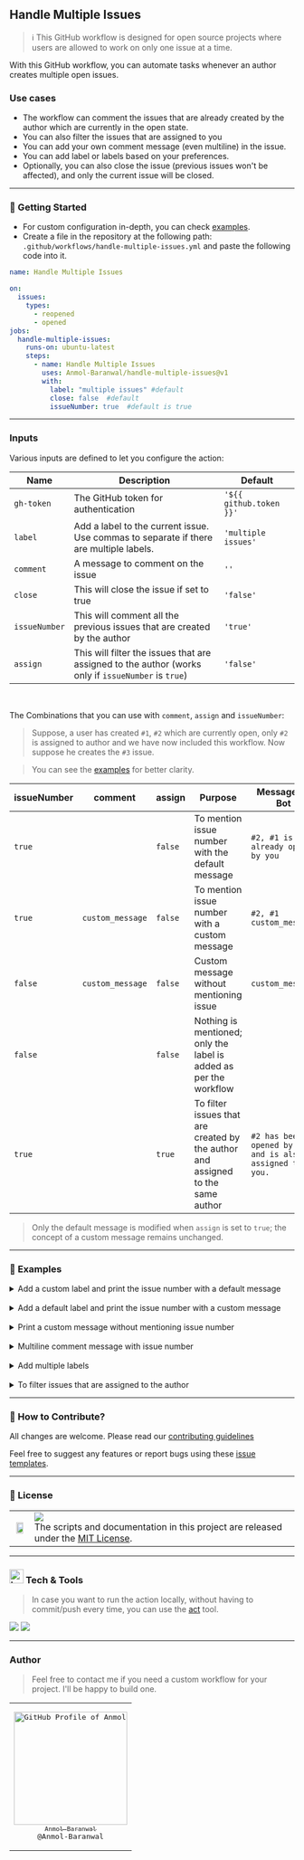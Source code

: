 ## Handle Multiple Issues

> ℹ️ This GitHub workflow is designed for open source projects where users are allowed to work on only one issue at a time.

With this GitHub workflow, you can automate tasks whenever an author creates multiple open issues.

### Use cases

- The workflow can comment the issues that are already created by the author which are currently in the open state.
- You can also filter the issues that are assigned to you
- You can add your own comment message (even multiline) in the issue.
- You can add label or labels based on your preferences.
- Optionally, you can also close the issue (previous issues won't be affected), and only the current issue will be closed.

---

### 🚀 Getting Started

- For custom configuration in-depth, you can check [examples](#examples).
- Create a file in the repository at the following path: `.github/workflows/handle-multiple-issues.yml` and paste the following code into it.

```yml
name: Handle Multiple Issues

on:
  issues:
    types:
      - reopened
      - opened
jobs:
  handle-multiple-issues:
    runs-on: ubuntu-latest
    steps:
      - name: Handle Multiple Issues
        uses: Anmol-Baranwal/handle-multiple-issues@v1
        with:
          label: "multiple issues" #default
          close: false  #default
          issueNumber: true  #default is true
```

---

### Inputs

Various inputs are defined to let you configure the action:

| Name | Description | Default |
| ---- | ----------- | ------- |
| `gh-token` | The GitHub token for authentication | `'${{ github.token }}'` |
| `label` | Add a label to the current issue. Use commas to separate if there are multiple labels. | `'multiple issues'` |
| `comment` | A message to comment on the issue | `''` |
| `close` | This will close the issue if set to true | `'false'` |
| `issueNumber` | This will comment all the previous issues that are created by the author | `'true'` |
| `assign` | This will filter the issues that are assigned to the author (works only if `issueNumber` is `true`) | `'false'` |

<br>

The Combinations that you can use with `comment`, `assign` and `issueNumber`:

> Suppose, a user has created `#1`, `#2` which are currently open, only `#2` is assigned to author and we have now included this workflow. Now suppose he creates the `#3` issue.

> You can see the [examples](#examples) for better clarity.

| issueNumber | comment | assign | Purpose | Message by Bot |
| ----------- | ------- | ------ | ------- | -------------- |
| `true` |  | `false` | To mention issue number with the default message | `#2, #1 is already opened by you` |
| `true` | `custom_message` | `false` | To mention issue number with a custom message | `#2, #1 custom_message` |
| `false` | `custom_message` | `false` | Custom message without mentioning issue | `custom_message` |
| `false` |  | `false` | Nothing is mentioned; only the label is added as per the workflow |  |
| `true` |  | `true` | To filter issues that are created by the author and assigned to the same author  | `#2 has been opened by you and is also assigned to you.` |

> Only the default message is modified when `assign` is set to `true`; the concept of a custom message remains unchanged.


---

### 🔖 Examples

<details>
  <summary>Add a custom label and print the issue number with a default message</summary>

```yml
uses: Anmol-Baranwal/handle-multiple-issues@v1
with:
  label: "up for grabs" #default is 'multiple issues'
  close: false  #default
  issueNumber: true  #default is true
```
  
</details>

<br>

<details>
  <summary>Add a default label and print the issue number with a custom message</summary>
  
```yml
uses: Anmol-Baranwal/handle-multiple-issues@v1
with:
  # label 'multiple issues' will be added
  comment: 'custom message'
  issueNumber: true  #default is true
```
  
</details>

<br>

<details>
  <summary>Print a custom message without mentioning issue number</summary>
  
```yml
uses: Anmol-Baranwal/handle-multiple-issues@v1
with:
  label: "multiple issues" #default
  comment: 'custom message'
  issueNumber: false  #default is true
```
  
</details>

<br>

<details>
  <summary>Multiline comment message with issue number</summary>
  
```yml
uses: Anmol-Baranwal/handle-multiple-issues@v1
with:
  label: "multiple issues" #default
  comment: |
    custom message1
    custom message2
  issueNumber: true  #default is true

#  Suppose #1 is already created by the author.
#  Output
#  #1 custom message1
#  custom message2
```

</details>

<br>

<details>
  <summary>Add multiple labels</summary>
  
```yml
uses: Anmol-Baranwal/handle-multiple-issues@v1
with:
  label: 'label1, label2'   # separate using comma
  issueNumber: true  #default is true
```

</details>

<br>

<details>
  <summary>To filter issues that are assigned to the author</summary>

  <br>

  - The same rules for message applies to this condition
  - This will not work unless `issueNumber` is `true`.

  
```yml
uses: Anmol-Baranwal/handle-multiple-issues@v1
with:
  issueNumber: true   # default is true
  assign: true   # this will not work, unless 'issueNumber' is true

#  Suppose #1, #2 is already created by the author. But only #2 is assigned to the author.
#  Output
#  #2 has been opened by you and is also assigned to you.
```

</details>

---

### 🤝 How to Contribute?

All changes are welcome. Please read our [contributing guidelines](Contributing.md)

Feel free to suggest any features or report bugs using these [issue templates](https://github.com/Anmol-Baranwal/handle-multiple-issues/issues/new/choose).

---

### 📝 License

<table>
  <tr>
     <td>
       <p align="center"> <img src="https://github.com/rupali-codes/LinksHub/assets/66154908/65ae0c03-9cad-47a6-80b8-23c91cd2ac4e" width="80%"></img>
    </td>
    <td> 
      <img src="https://img.shields.io/badge/License-MIT-yellow.svg"/> <br> 
The scripts and documentation in this project are released under the <a href="./LICENSE">MIT License</a>. <img width=2300/>
    </td>
  </tr>
</table>

---

### <img src="https://user-images.githubusercontent.com/74038190/221857984-5bf77e81-6f65-4502-a7c8-f29a978efb3f.png" alt="bullseye" width="25" /> Tech & Tools

> In case you want to run the action locally, without having to commit/push every time, you can use the [act](https://github.com/nektos/act) tool.

<img src="https://img.shields.io/badge/TypeScript-007ACC?style=for-the-badge&logo=typescript&logoColor=white" /> <img src="https://img.shields.io/badge/GitHub_Actions-2088FF?style=for-the-badge&logo=github-actions&logoColor=white" />

---

### Author 

> Feel free to contact me if you need a custom workflow for your project. I'll be happy to build one.

<table>
<td align="center" width="200"><pre><a href="https://github.com/Anmol-Baranwal"><img src="https://avatars.githubusercontent.com/u/74038190?v=4" width="200" alt="GitHub Profile of Anmol Baranwal" /><br><sub>Anmol Baranwal</sub></a><br>@Anmol-Baranwal</pre></td>
</table>
